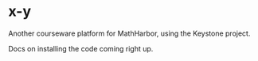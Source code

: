 # x-y
Another courseware platform for MathHarbor, using the Keystone project.

Docs on installing the code coming right up.
